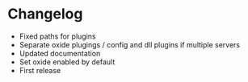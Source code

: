 # Changelog
* Fixed paths for plugins
* Separate oxide plugings / config and dll plugins if multiple servers
* Updated documentation
* Set oxide enabled by default
* First release